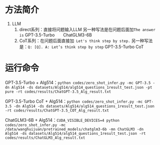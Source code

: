 # 方法简介
1. LLM
    1. direct系列：直接将问题输入LLM
    另一种写法是在问题后面加`The answer is`
    GPT-3.5-Turbo&emsp;&emsp;ChatGLM3-6B
    2. CoT系列：在问题后面直接加` Let's think step by step.`
    另一种写法是：`Q: [Q]. A: Let’s think step by step`
    GPT-3.5-Turbo CoT

# 运行命令

GPT-3.5-Turbo + Alg514：`python codes/zero_shot_infer.py -mc GPT-3.5 -dn Alg514 -ds datasets/Alg514/alg514_questions_1result_test.json -pt pure -rt codes/results/ChatGPT-3.5_Alg_result.txt`

GPT-3.5-Turbo CoT + Alg514：`python codes/zero_shot_infer.py -mc GPT-3.5 -dn Alg514 -ds datasets/Alg514/alg514_questions_1result_test.json -rt codes/results/ChatGPT-3.5_COT_Alg_result.txt`

ChatGLM3-6B + Alg514：`CUDA_VISIBLE_DEVICES=4 python codes/zero_shot_infer.py -mc /data/wanghuijuan/pretrained_models/chatglm3-6b -mn ChatGLM3 -dn Alg514 -ds datasets/Alg514/alg514_questions_1result_test.json -rt codes/results/ChatGLM3_Alg_result.txt`